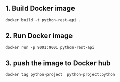 ## 1. Build Docker image 
```commandline
docker build -t python-rest-api .
```

## 2. Run Docker image
```commandline
docker run -p 9001:9001 python-rest-api
```


## 3. push the image to Docker hub

```commandline
docker tag python-project  python-project:python

```

